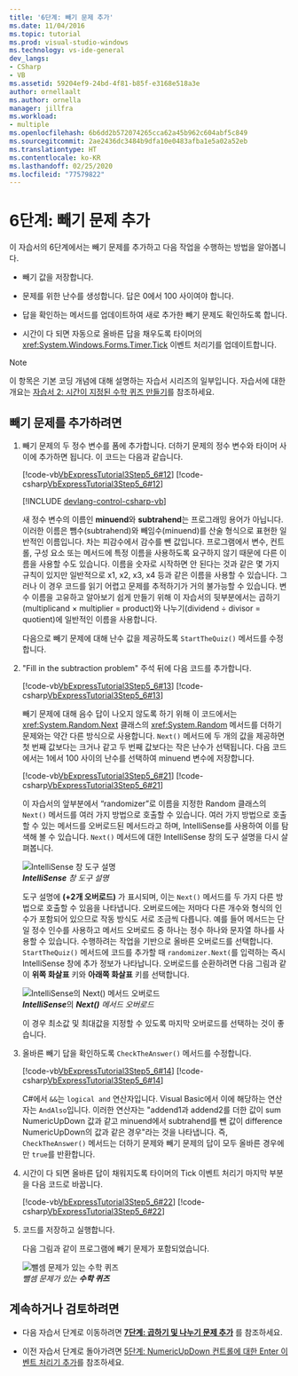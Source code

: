 ```yaml
---
title: '6단계: 빼기 문제 추가'
ms.date: 11/04/2016
ms.topic: tutorial
ms.prod: visual-studio-windows
ms.technology: vs-ide-general
dev_langs:
- CSharp
- VB
ms.assetid: 59204ef9-24bd-4f81-b85f-e3168e518a3e
author: ornellaalt
ms.author: ornella
manager: jillfra
ms.workload:
- multiple
ms.openlocfilehash: 6b6dd2b572074265cca62a45b962c604abf5c849
ms.sourcegitcommit: 2ae2436dc3484b9dfa10e0483afba1e5a02a52eb
ms.translationtype: HT
ms.contentlocale: ko-KR
ms.lasthandoff: 02/25/2020
ms.locfileid: "77579822"
---
```

# <a name="step-6-add-a-subtraction-problem"></a>6단계: 빼기 문제 추가
이 자습서의 6단계에서는 빼기 문제를 추가하고 다음 작업을 수행하는 방법을 알아봅니다.

- 빼기 값을 저장합니다.

- 문제를 위한 난수를 생성합니다. 답은 0에서 100 사이여야 합니다.

- 답을 확인하는 메서드를 업데이트하여 새로 추가한 빼기 문제도 확인하도록 합니다.

- 시간이 다 되면 자동으로 올바른 답을 채우도록 타이머의 <xref:System.Windows.Forms.Timer.Tick> 이벤트 처리기를 업데이트합니다.

> [!NOTE]
> 이 항목은 기본 코딩 개념에 대해 설명하는 자습서 시리즈의 일부입니다. 자습서에 대한 개요는 [자습서 2: 시간이 지정된 수학 퀴즈 만들기](../ide/tutorial-2-create-a-timed-math-quiz.md)를 참조하세요.

## <a name="to-add-a-subtraction-problem"></a>빼기 문제를 추가하려면

1. 빼기 문제의 두 정수 변수를 폼에 추가합니다. 더하기 문제의 정수 변수와 타이머 사이에 추가하면 됩니다. 이 코드는 다음과 같습니다.

     [!code-vb[VbExpressTutorial3Step5_6#12](../ide/codesnippet/VisualBasic/step-6-add-a-subtraction-problem_1.vb)]
     [!code-csharp[VbExpressTutorial3Step5_6#12](../ide/codesnippet/CSharp/step-6-add-a-subtraction-problem_1.cs)]

     [!INCLUDE [devlang-control-csharp-vb](./includes/devlang-control-csharp-vb.md)]

     새 정수 변수의 이름인 **minuend**와 **subtrahend**는 프로그래밍 용어가 아닙니다. 이러한 이름은 뺌수(subtrahend)와 빼임수(minuend)를 산술 형식으로 표현한 일반적인 이름입니다. 차는 피감수에서 감수를 뺀 값입니다. 프로그램에서 변수, 컨트롤, 구성 요소 또는 메서드에 특정 이름을 사용하도록 요구하지 않기 때문에 다른 이름을 사용할 수도 있습니다. 이름을 숫자로 시작하면 안 된다는 것과 같은 몇 가지 규칙이 있지만 일반적으로 x1, x2, x3, x4 등과 같은 이름을 사용할 수 있습니다. 그러나 이 경우 코드를 읽기 어렵고 문제를 추적하기가 거의 불가능할 수 있습니다. 변수 이름을 고유하고 알아보기 쉽게 만들기 위해 이 자습서의 뒷부분에서는 곱하기(multiplicand × multiplier = product)와 나누기(dividend ÷ divisor = quotient)에 일반적인 이름을 사용합니다.

     다음으로 빼기 문제에 대해 난수 값을 제공하도록 `StartTheQuiz()` 메서드를 수정합니다.

2. "Fill in the subtraction problem" 주석 뒤에 다음 코드를 추가합니다.

     [!code-vb[VbExpressTutorial3Step5_6#13](../ide/codesnippet/VisualBasic/step-6-add-a-subtraction-problem_2.vb)]
     [!code-csharp[VbExpressTutorial3Step5_6#13](../ide/codesnippet/CSharp/step-6-add-a-subtraction-problem_2.cs)]

     빼기 문제에 대해 음수 답이 나오지 않도록 하기 위해 이 코드에서는 <xref:System.Random.Next> 클래스의 <xref:System.Random> 메서드를 더하기 문제와는 약간 다른 방식으로 사용합니다. `Next()` 메서드에 두 개의 값을 제공하면 첫 번째 값보다는 크거나 같고 두 번째 값보다는 작은 난수가 선택됩니다. 다음 코드에서는 1에서 100 사이의 난수를 선택하여 minuend 변수에 저장합니다.

     [!code-vb[VbExpressTutorial3Step5_6#21](../ide/codesnippet/VisualBasic/step-6-add-a-subtraction-problem_3.vb)]
     [!code-csharp[VbExpressTutorial3Step5_6#21](../ide/codesnippet/CSharp/step-6-add-a-subtraction-problem_3.cs)]

     이 자습서의 앞부분에서 “randomizer”로 이름을 지정한 Random 클래스의 `Next()` 메서드를 여러 가지 방법으로 호출할 수 있습니다. 여러 가지 방법으로 호출할 수 있는 메서드를 오버로드된 메서드라고 하며, IntelliSense를 사용하여 이를 탐색해 볼 수 있습니다. `Next()` 메서드에 대한 IntelliSense 창의 도구 설명을 다시 살펴봅니다.

     ![IntelliSense 창 도구 설명](../ide/media/express_overloads.png)<br/>
***IntelliSense*** *창 도구 설명*

     도구 설명에 **(+2개 오버로드)** 가 표시되며, 이는 `Next()` 메서드를 두 가지 다른 방법으로 호출할 수 있음을 나타냅니다. 오버로드에는 저마다 다른 개수와 형식의 인수가 포함되어 있으므로 작동 방식도 서로 조금씩 다릅니다. 예를 들어 메서드는 단일 정수 인수를 사용하고 메서드 오버로드 중 하나는 정수 하나와 문자열 하나를 사용할 수 있습니다. 수행하려는 작업을 기반으로 올바른 오버로드를 선택합니다. `StartTheQuiz()` 메서드에 코드를 추가할 때 `randomizer.Next(`를 입력하는 즉시 IntelliSense 창에 추가 정보가 나타납니다. 오버로드를 순환하려면 다음 그림과 같이 **위쪽 화살표** 키와 **아래쪽 화살표** 키를 선택합니다.

     ![IntelliSense의 Next&#40;&#41; 메서드 오버로드](../ide/media/express_nextoverload.png)<br/>
***IntelliSense***의 ***Next()*** *메서드* *오버로드*

     이 경우 최소값 및 최대값을 지정할 수 있도록 마지막 오버로드를 선택하는 것이 좋습니다.

3. 올바른 빼기 답을 확인하도록 `CheckTheAnswer()` 메서드를 수정합니다.

     [!code-vb[VbExpressTutorial3Step5_6#14](../ide/codesnippet/VisualBasic/step-6-add-a-subtraction-problem_4.vb)]
     [!code-csharp[VbExpressTutorial3Step5_6#14](../ide/codesnippet/CSharp/step-6-add-a-subtraction-problem_4.cs)]

     C#에서 `&&`는 `logical and` 연산자입니다. Visual Basic에서 이에 해당하는 연산자는 `AndAlso`입니다. 이러한 연산자는 "addend1과 addend2를 더한 값이 sum NumericUpDown 값과 같고 minuend에서 subtrahend를 뺀 값이 difference NumericUpDown의 값과 같은 경우"라는 것을 나타냅니다. 즉, `CheckTheAnswer()` 메서드는 더하기 문제와 빼기 문제의 답이 모두 올바른 경우에만 `true`를 반환합니다.

4. 시간이 다 되면 올바른 답이 채워지도록 타이머의 Tick 이벤트 처리기 마지막 부분을 다음 코드로 바꿉니다.

     [!code-vb[VbExpressTutorial3Step5_6#22](../ide/codesnippet/VisualBasic/step-6-add-a-subtraction-problem_5.vb)]
     [!code-csharp[VbExpressTutorial3Step5_6#22](../ide/codesnippet/CSharp/step-6-add-a-subtraction-problem_5.cs)]

5. 코드를 저장하고 실행합니다.

     다음 그림과 같이 프로그램에 빼기 문제가 포함되었습니다.

     ![뺄셈 문제가 있는 수학 퀴즈](../ide/media/express_addsubtract.png)<br/>
*뺄셈 문제가 있는* ***수학 퀴즈***

## <a name="to-continue-or-review"></a>계속하거나 검토하려면

- 다음 자습서 단계로 이동하려면 **[7단계: 곱하기 및 나누기 문제 추가](../ide/step-7-add-multiplication-and-division-problems.md)** 를 참조하세요.

- 이전 자습서 단계로 돌아가려면 [5단계: NumericUpDown 컨트롤에 대한 Enter 이벤트 처리기 추가](../ide/step-5-add-enter-event-handlers-for-the-numericupdown-controls.md)를 참조하세요.
